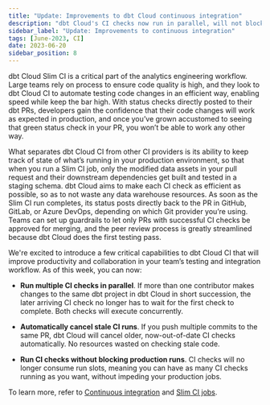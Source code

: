 ```yaml
---
title: "Update: Improvements to dbt Cloud continuous integration"
description: "dbt Cloud's CI checks now run in parallel, will not block production runs, and stale runs are automatically cancelled when a newer commit is pushed."
sidebar_label: "Update: Improvements to continuous integration"
tags: [June-2023, CI]
date: 2023-06-20
sidebar_position: 8
---
```


dbt Cloud Slim CI is a critical part of the analytics engineering workflow. Large teams rely on process to ensure code quality is high, and they look to dbt Cloud CI to automate testing code changes in an efficient way, enabling speed while keep the bar high. With status checks directly posted to their dbt PRs, developers gain the confidence that their code changes will work as expected in production, and once you’ve grown accustomed to seeing that green status check in your PR, you won’t be able to work any other way.

<Lightbox src="/img/docs/release-notes/ci-checks.png" width="75%" title="CI checks directly from within Git"/>

What separates dbt Cloud CI from other CI providers is its ability to keep track of state of what’s running in your production environment, so that when you run a Slim CI job, only the modified data assets in your pull request and their downstream dependencies get built and tested in a staging schema. dbt Cloud aims to make each CI check as efficient as possible, so as to not waste any data warehouse resources. As soon as the Slim CI run completes, its status posts directly back to the PR in GitHub, GitLab, or Azure DevOps, depending on which Git provider you’re using. Teams can set up guardrails to let only PRs with successful CI checks be approved for merging, and the peer review process is greatly streamlined because dbt Cloud does the first testing pass. 

We're excited to introduce a few critical capabilities to dbt Cloud CI that will improve productivity and collaboration in your team’s testing and integration workflow. As of this week, you can now:

- **Run multiple CI checks in parallel**. If more than one contributor makes changes to the same dbt project in dbt Cloud in short succession, the later arriving CI check no longer has to wait for the first check to complete. Both checks will execute concurrently.

- **Automatically cancel stale CI runs**. If you push multiple commits to the same PR, dbt Cloud will cancel older, now-out-of-date CI checks automatically. No resources wasted on checking stale code.

- **Run CI checks without blocking production runs**. CI checks will no longer consume run slots, meaning you can have as many CI checks running as you want, without impeding your production jobs.

To learn more, refer to [Continuous integration](/docs/deploy/continuous-integration) and [Slim CI jobs](/docs/deploy/slim-ci-jobs).
